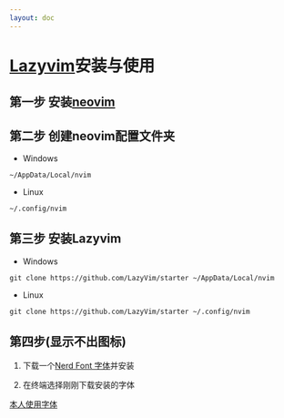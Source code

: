 ```yaml
---
layout: doc
---
```


# [Lazyvim](https://github.com/LazyVim/LazyVim)安装与使用

## 第一步 安装[neovim](https://github.com/neovim/neovim/blob/master/INSTALL.md)

## 第二步 创建neovim配置文件夹

* Windows

`~/AppData/Local/nvim`

* Linux

`~/.config/nvim`

## 第三步 安装Lazyvim

* Windows

`git clone https://github.com/LazyVim/starter ~/AppData/Local/nvim`

* Linux

`git clone https://github.com/LazyVim/starter ~/.config/nvim`

## 第四步(显示不出图标)

1. 下载一个[Nerd Font 字体](https://www.nerdfonts.com/font-downloads)并安装

2. 在终端选择刚刚下载安装的字体

[本人使用字体](https://github.com/ryanoasis/nerd-fonts/releases/download/v3.3.0/ComicShannsMono.zip)




